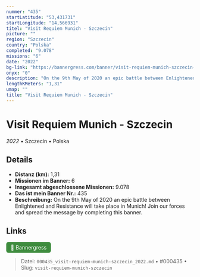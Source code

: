 ```yaml
---
nummer: "435"
startLatitude: "53,431731"
startLongitude: "14,566931"
titel: "Visit Requiem Munich - Szczecin"
picture: ""
region: "Szczecin"
country: "Polska"
completed: "9.078"
missions: "6"
date: "2022"
bg-link: "https://bannergress.com/banner/visit-requiem-munich-szczecin-f424"
onyx: "0"
description: "On the 9th May of 2020 an epic battle between Enlightened and Resistance will take place in Munich! Join our forces and spread the message by completing this banner."
lengthKMeters: "1,31"
umap: ""
title: "Visit Requiem Munich - Szczecin"
---
```

# Visit Requiem Munich - Szczecin

*2022* • Szczecin • Polska



## Details
- **Distanz (km):** 1,31
- **Missionen im Banner:** 6
- **Insgesamt abgeschlossene Missionen:** 9.078
- **Das ist mein Banner Nr.:** 435
- **Beschreibung:** On the 9th May of 2020 an epic battle between Enlightened and Resistance will take place in Munich! Join our forces and spread the message by completing this banner.


## Links
<div style="margin-top: 0.5em;">
<a href="https://bannergress.com/banner/visit-requiem-munich-szczecin-f424" target="_blank" style="display:inline-block;margin-right:8px;padding:6px 12px;background-color:#3c8b3c;color:white;text-decoration:none;border-radius:6px;">🔗 Bannergress</a>

</div>


> Datei: `000435_visit-requiem-munich-szczecin_2022.md` • #000435 • Slug: `visit-requiem-munich-szczecin`
